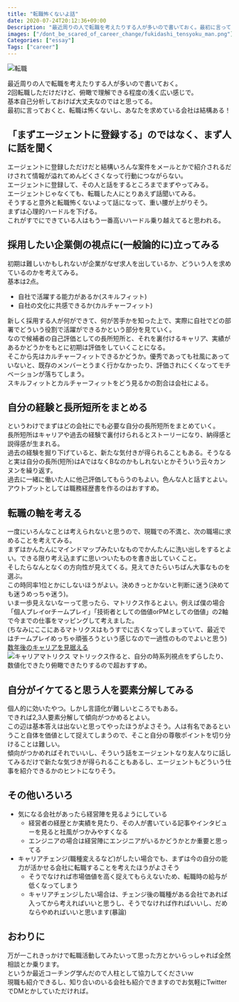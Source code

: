 ```yaml
---
title: "転職怖くないよ話"
date: 2020-07-24T20:12:36+09:00
Description: "最近周りの人で転職を考えたりする人が多いので書いておく。最初に言っておくと、転職は怖くないし、あなたを求めている会社は結構ある"
images: ["/dont_be_scared_of_career_change/fukidashi_tensyoku_man.png"]
Categories: ["essay"]
Tags: ["career"]
---
```


![転職](/dont_be_scared_of_career_change/fukidashi_tensyoku_man.png)

最近周りの人で転職を考えたりする人が多いので書いておく。  
2回転職しただけだけど、俯瞰で理解できる程度の浅く広い感じで。  
基本自己分析しておけば大丈夫なのではと思ってる。  
最初に言っておくと、転職は怖くないし、あなたを求めている会社は結構ある！

## 「まずエージェントに登録する」のではなく、まず人に話を聞く
エージェントに登録しただけだと結構いろんな案件をメールとかで紹介されるだけされて情報が溢れてめんどくさくなって行動につながらない。  
エージェントに登録して、その人と話をするところまでまずやってみる。  
エージェントじゃなくても、転職した人にとりあえず話聞いてみる。  
そうすると意外と転職怖くないよって話になって、重い腰が上がりそう。  
まずは心理的ハードルを下げる。  
これがすでにできている人はもう一番高いハードル乗り越えてると思われる。  

## 採用したい企業側の視点に(一般論的に)立ってみる
初期は難しいかもしれないが企業がなぜ求人を出しているか、どういう人を求めているのかを考えてみる。  
基本は2点。

- 自社で活躍する能力があるか(スキルフィット)
- 自社の文化に共感できるか(カルチャーフィット)

新しく採用する人が何ができて、何が苦手かを知った上で、実際に自社でどの部署でどういう役割で活躍ができるかという部分を見ていく。  
なので候補者の自己評価としての長所短所と、それを裏付けるキャリア、実績があるかどうかをもとに初期は評価をしていくことになる。  
そこから先はカルチャーフィットできるかどうか。優秀であっても社風にあっていないと、既存のメンバーとうまく行かなかったり、評価されにくくなってモチベーションが落ちてしまう。  
スキルフィットとカルチャーフィットをどう見るかの割合は会社による。  

## 自分の経験と長所短所をまとめる
というわけでまずはどの会社にでも必要な自分の長所短所をまとめていく。  
長所短所はキャリアや過去の経験で裏付けられるとストーリーになり、納得感と説得感が生まれる。  
過去の経験を掘り下げていると、新たな気付きが得られることもある。そうなると実は自分の長所(短所)はAではなくBなのかもしれないとかそういう云々カンヌンを繰り返す。  
過去に一緒に働いた人に他己評価してもらうのもよい。色んな人と話すとよい。  
アウトプットとしては職務経歴書を作るのはおすすめ。

## 転職の軸を考える
一度にいろんなことは考えられないと思うので、現職での不満と、次の職場に求めることを考えてみる。  
まずはかんたんにマインドマップみたいなものでかんたんに洗い出しをするとよい。できる限り考え込まずに思いついたものを書き出していくこと。  
そしたらなんとなくの方向性が見えてくる。見えてきたらいちばん大事なものを選ぶ。  
この時同率1位とかにしないほうがよい。決めきっとかないと判断に迷う(決めても迷うめっちゃ迷う)。  
いま一歩見えないなーって思ったら、マトリクス作るとよい。例えば僕の場合「個人プレイorチームプレイ」「技術者としての価値orPMとしての価値」の2軸で今までの仕事をマッピングして考えました。  
(ちなみにここにあるマトリクスはもうすでに古くなってしまっていて、最近ではチームプレイめっちゃ頑張ろうという感じなので一過性のものでよいと思う)  
[数年後のキャリアを見据える](https://blog.takasing.net/post/do-not-stop-your-career/#%E6%95%B0%E5%B9%B4%E5%BE%8C%E3%81%AE%E3%82%AD%E3%83%A3%E3%83%AA%E3%82%A2%E3%82%92%E8%A6%8B%E6%8D%AE%E3%81%88%E3%82%8B)  
![キャリアマトリクス](/do_not_stop_your_career/matrix.png)
マトリックス作ると、自分の時系列視点をずらしたり、数値化できたり俯瞰できたりするので超おすすめ。

## 自分がイケてると思う人を要素分解してみる
個人的に効いたやつ。しかし言語化が難しいところでもある。  
できれば2,3人要素分解して傾向がつかめるとよい。  
この辺は基本答えは出ないと思ってやったほうがよさそう。人は有名であるということ自体を価値として捉えてしまうので、そこと自分の尊敬ポイントを切り分けることは難しい。  
傾向がつかめればそれでいいし、そういう話をエージェントなり友人なりに話してみるだけで新たな気づきが得られることもあるし、エージェントもどういう仕事を紹介できるかのヒントになりそう。

## その他いろいろ
- 気になる会社があったら経営陣を見るようにしている
  - 経営者の経歴とか実績を見たり、その人が書いている記事やインタビューを見ると社風がつかみやすくなる
  - エンジニアの場合は経営陣にエンジニアがいるかどうかとか重要と思ってる
- キャリアチェンジ(職種変えるなど)がしたい場合でも、まずは今の自分の能力が活かせる会社に転職することを考えたほうがよさそう
  - そうでなければ市場価値を高く捉えてもらえないため、転職時の給与が低くなってしまう
  - キャリアチェンジしたい場合は、チェンジ後の職種がある会社であれば入ってから考えればいいと思うし、そうでなければ作ればいいし、だめならやめればいいと思います(暴論)

## おわりに
万が一これきっかけで転職活動してみたいって思った方とかいらっしゃれば全然相談とか乗ります。  
というか最近コーチング学んだので人柱として協力してくださいｗ  
現職も紹介できるし、知り合いのいる会社も紹介できますのでお気軽にTwitterでDMとかしていただければ。  
